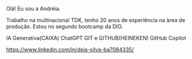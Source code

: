 Olá! Eu sou a Andréia.


Trabalho na multinacional TDK, tenho 20 anos de experiência na àrea de produção.
Estou no segundo bootcamp da DIO.


IA Generativa(CAIXA) ChatGPT
GIT e GITHUB(HEINEKEN) GitHub Copilot


https://www.linkedin.com/in/deia-silva-ba7084335/





